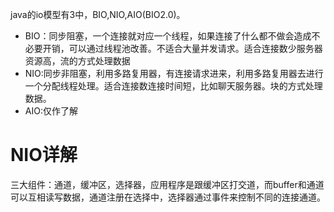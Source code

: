 java的io模型有3中，BIO,NIO,AIO(BIO2.0)。  
- BIO：同步阻塞，一个连接就对应一个线程，如果连接了什么都不做会造成不必要开销，可以通过线程池改善。不适合大量并发请求。适合连接数少服务器资源高，流的方式处理数据
- NIO:同步非阻塞，利用多路复用器，有连接请求进来，利用多路复用器去进行一个分配线程处理。适合连接数连接时间短，比如聊天服务器。块的方式处理数据。
- AIO:仅作了解


# NIO详解  
三大组件：通道，缓冲区，选择器，应用程序是跟缓冲区打交道，而buffer和通道可以互相读写数据，通道注册在选择中，选择器通过事件来控制不同的连接通道。
